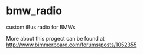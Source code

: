 # bmw_radio
custom iBus radio for BMWs

More about this progect can be found at http://www.bimmerboard.com/forums/posts/1052355
